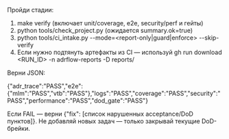 Пройди стадии:
1) make verify (включает unit/coverage, e2e, security/perf и гейты)
2) python tools/check_project.py (ожидается summary.ok=true)
3) python tools/ci_intake.py --mode=<report-only|guard|enforce> --skip-verify
4) Если нужно подтянуть артефакты из CI — используй gh run download <RUN_ID> -n adrflow-reports -D reports/

Верни JSON:

{"adr_trace":"PASS","e2e":{"mlm":"PASS","vtb":"PASS"},"logs":"PASS","coverage":"PASS","security":"PASS","performance":"PASS","dod_gate":"PASS"}

Если FAIL — верни {"fix": [список нарушенных acceptance/DoD пунктов]}. Не добавляй новых задач — только закрывай текущие DoD-брейки.
